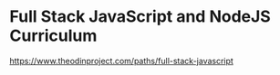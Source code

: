 # Full Stack JavaScript and NodeJS Curriculum

https://www.theodinproject.com/paths/full-stack-javascript
